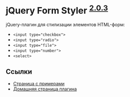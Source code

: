 # jQuery Form Styler <sup>[2.0.3](https://github.com/botinok-plus/jQueryFormStyler/blob/master/CHANGELOG.md)</sup>

jQuery-плагин для стилизации элементов HTML-форм:

- `<input type="checkbox">`
- `<input type="radio">`
- `<input type="file">`
- `<input type="number">`
- `<select>`

## Ссылки

- [Страница с примерами](https://dimox.github.io/jQueryFormStyler/demo/)
- [Домашняя страница плагина](http://dimox.name/jquery-form-styler/)
